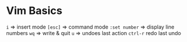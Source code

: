 # Vim Basics

`i` => insert mode
`[esc]` => command mode
`:set number` => display line numbers
`wq` => write & quit
`u` => undoes last action
`ctrl-r` redo last undo
